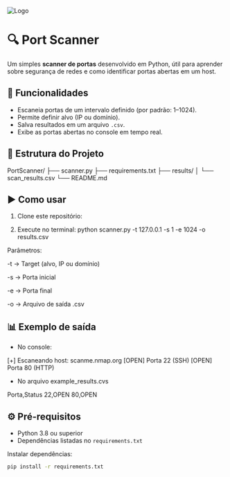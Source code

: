 ![Logo](assets/logo.png)

# 🔍 Port Scanner

Um simples **scanner de portas** desenvolvido em Python, útil para aprender sobre segurança de redes e como identificar portas abertas em um host.


## 🚀 Funcionalidades
- Escaneia portas de um intervalo definido (por padrão: 1–1024).  
- Permite definir alvo (IP ou domínio).  
- Salva resultados em um arquivo `.csv`.  
- Exibe as portas abertas no console em tempo real.  


## 📂 Estrutura do Projeto
PortScanner/
├── scanner.py
├── requirements.txt
├── results/
│   └── scan_results.csv
└── README.md

## ▶️ Como usar 
1. Clone este repositório:
  

2. Execute no terminal: 
 python scanner.py -t 127.0.0.1 -s 1 -e 1024 -o results.csv

 Parâmetros:

-t → Target (alvo, IP ou domínio)

-s → Porta inicial

-e → Porta final

-o → Arquivo de saída .csv

## 📊 Exemplo de saída
- No console:

[+] Escaneando host: scanme.nmap.org
[OPEN] Porta 22 (SSH)
[OPEN] Porta 80 (HTTP)

- No arquivo example_results.cvs

Porta,Status
22,OPEN
80,OPEN


## ⚙️ Pré-requisitos  
- Python 3.8 ou superior  
- Dependências listadas no `requirements.txt`  

Instalar dependências:

```bash
pip install -r requirements.txt
```






